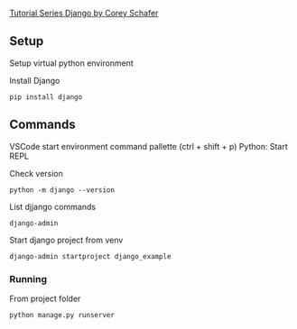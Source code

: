 [Tutorial Series Django by Corey Schafer](https://www.youtube.com/watch?v=UmljXZIypDc&list=PL-osiE80TeTtoQCKZ03TU5fNfx2UY6U4p&index=1)


## Setup

Setup virtual python environment

Install Django
```
pip install django
```

## Commands

VSCode start environment
	command pallette (ctrl + shift + p)
	Python: Start REPL

Check version
```
python -m django --version
```

List djjango commands
```
django-admin
```

Start django project from venv
```
django-admin startproject django_example
```

### Running

From project folder

```
python manage.py runserver
```


